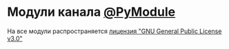 # Модули канала [@PyModule](https://pymodule.t.me)
На все модули распространяется [лицензия "GNU General Public License v3.0"](https://github.com/fiksofficial/python-modules/blob/main/LICENSE)
